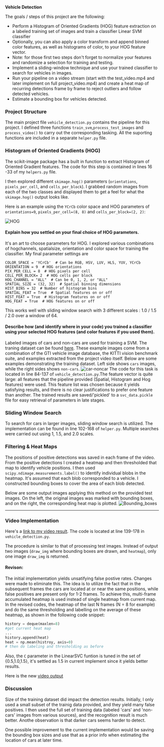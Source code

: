 **Vehicle Detection**

The goals / steps of this project are the following:

* Perform a Histogram of Oriented Gradients (HOG) feature extraction on a labeled training set of images and train a classifier Linear SVM classifier
* Optionally, you can also apply a color transform and append binned color features, as well as histograms of color, to your HOG feature vector. 
* Note: for those first two steps don't forget to normalize your features and randomize a selection for training and testing.
* Implement a sliding-window technique and use your trained classifier to search for vehicles in images.
* Run your pipeline on a video stream (start with the test_video.mp4 and later implement on full project_video.mp4) and create a heat map of recurring detections frame by frame to reject outliers and follow detected vehicles.
* Estimate a bounding box for vehicles detected.

### Project Structure
The main project file `vehicle_detection.py` contains the pipeline for this project. I defined three functions `train_svm`,`process_test_images` and `process_video()` to carry out the corresponding tasking. All the suporting functions are included in a separate `helper.py` file. 



### Histogram of Oriented Gradients (HOG)
The scikit-image package has a built in function to extract Histogram of Oriented Gradient features. The code for this step is contained in lines 16 -33 of my `helpers.py` file.


I then explored different `skimage.hog()` parameters (`orientations`, `pixels_per_cell`, and `cells_per_block`).  I grabbed random images from each of the two classes and displayed them to get a feel for what the `skimage.hog()` output looks like.

Here is an example using the `YCrCb` color space and HOG parameters of `orientations=9`, `pixels_per_cell=(8, 8)` and `cells_per_block=(2, 2)`:

![HOG](./writeup_imgs/hog_output.png)

#### Explain how you settled on your final choice of HOG parameters.
It's an art to choose parameters for HOG.  I explored various combinations of hogchannels, spatialsize, orientation and color space for training the classifier. 
My final parameter settings are 


    COLOR_SPACE = 'YCrCb'  # Can be RGB, HSV, LUV, HLS, YUV, YCrCb
    ORIENTATION = 9  # HOG orientations
    PIX_PER_CELL = 8  # HOG pixels per cell
    CELL_PER_BLOCK= 2  # HOG cells per block
    HOG_CHANNEL = "ALL"  # Can be 0, 1, 2, or "ALL"
    SPATIAL_SIZE = (32, 32)  # Spatial binning dimensions
    HIST_BINS = 32  # Number of histogram bins
    SPATIAL_FEAT = True  # Spatial features on or off
    HIST_FEAT = True  # Histogram features on or off
    HOG_FEAT = True  # HOG features on or off
    
This works well with sliding window search with 3 different scales : 1.0 / 1.5 / 2.0 over a window of 64.

#### Describe how (and identify where in your code) you trained a classifier using your selected HOG features (and color features if you used them).
Labeled images of cars and non-cars are used for training a SVM. The traning dataset can be found [here](https://github.com/udacity/CarND-Vehicle-Detection). These example images come from a combination of the GTI vehicle image database, the KITTI vision benchmark suite, and examples extracted from the project video itself. Below are some examples demonstrating the training dataset. Left side shows `cars` images, while the right sides shows `non-cars`.
![car-noncar](./writeup_imgs/car_notcar.png)
The code for this task is located in line 84-137 of `vehicle_detection.py`.The feature vector is quite large: all features that the pipeline provided (Spatial, Histogram and Hog features) were used. This feature list was chosen because it yields satisfying results, and there is no clear justifications to prefer one feature than another. 
The trained results are saved/'pickled' to a `svc_data.pickle` file for easy retrieval of parameters in late stages.



### Sliding Window Search
To search for cars in larger images, sliding window search is utilized. The implementation can be found in line 102-168 of `helper.py`.
Multiple searches were carried out using 1, 1.5, and 2.0 scales.



### Filtering & Heat Maps

The positions of positive detections was saved in each frame of the video.  From the positive detections I created a heatmap and then thresholded that map to identify vehicle positions.  I then used `scipy.ndimage.measurements.label()` to identify individual blobs in the heatmap.  It's assumed that each blob corresponded to a vehicle.  I constructed bounding boxes to cover the area of each blob detected.  

Below are some output images applying this method on the provided test images. On the left, the original images was marked with bounding boxes, and on the right, the corresponding heat map is plotted.
![Bounding_boxes](./writeup_imgs/bbox_heat_map.png)



---

### Video Implementation

Here's a [link to my video result](./project_video_out.mp4). The code is located at line 139-178 in `vehicle_detection.py`.

The procedure is similar to that of processing test images. Instead of output two images (`draw_img` where bounding boxes are drawn, and `heatmap`), only one image `draw_img` is returned. 

#### Revison:
The initial implementation yields unsatifying false postive rates. Changes were made to eliminate this. The idea is to utilize the fact that in the subsequent frames the cars are located at or near the same positions, while false positives are present only for 1-2 frames. To achieve this, multi-frame accumulated heatmap is used instead of single heatmap from current map. In the revised codes, the heatmap of the last N frames (N = 8 for example) and do the same thresholding and labelling on the average of these heatmap, as shown in the following code snippet:
```python 
history = deque(maxlen=8)
#get current heat map 
... 
history.append(heat)
heat = np.mean(histroy, axis=0)
# then do labeling and thresholding as before
```

Also, the `C` parameter in the LinearSVC funtion is tuned in the set of {0.5,1.0,1.5}, it's settled as 1.5 in current implement since it yields better results. 

Here is the new [video output](./output_c1_5.mp4)


### Discussion

Size of the training dataset did impact the detection results. Initially, I only used a small subset of the trainig data provided, and they yield many false positives. I then used the full set of training data (labeled 'cars' and 'non-cars' images from various sources), and the recognition result is much better. Anothe observation is that darker cars seems harder to detect. 

One possible improvement to the current implementation would be saving the bounding box sizes and use that as a prior info when estimating the location of cars at later time. 
